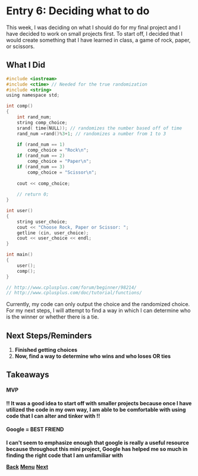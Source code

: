 # Entry 6: Deciding what to do

This week, I was deciding on what I should do for my final project and I have
decided to work on small projects first. To start off, I decided that I would
create something that I have learned in class, a game of rock, paper, or scissors.

## What I Did

``` C 
#include <iostream>
#include <ctime> // Needed for the true randomization
#include <string>
using namespace std;

int comp()
{
    int rand_num;
    string comp_choice;
    srand( time(NULL)); // randomizes the number based off of time
    rand_num =rand()%3+1; // randomizes a number from 1 to 3
    
    if (rand_num == 1)
        comp_choice = "Rock\n";
    if (rand_num == 2)
        comp_choice = "Paper\n";
    if (rand_num == 3)
        comp_choice = "Scissor\n";
    
    cout << comp_choice;
    
    // return 0;
}

int user()
{
    string user_choice;
    cout << "Choose Rock, Paper or Scissor: ";
    getline (cin, user_choice);
    cout << user_choice << endl;
}

int main()
{
    user();
    comp();
}

// http://www.cplusplus.com/forum/beginner/98214/
// http://www.cplusplus.com/doc/tutorial/functions/
```

Currently, my code can only output the choice and the randomized choice. For my next steps,
I will attempt to find a way in which I can determine who is the winner or whether there is
a tie.

## Next Steps/Reminders

1. **Finished getting choices**
2. **Now, find a way to determine who wins and who loses OR ties**

## Takeaways
#### MVP
**!! It was a good idea to start off with smaller projects because once I have utilized the
code in my own way, I am able to be comfortable with using code that I can alter and tinker
with !!**

#### Google = BEST FRIEND
**I can't seem to emphasize enough that google is really a useful resource because throughout
this mini project, Google has helped me so much in finding the right code that I am unfamiliar with**

[**Back**](entry05-outputting-user-info.md) [**Menu**](../README.md) [**Next**](entry07-.md) 
